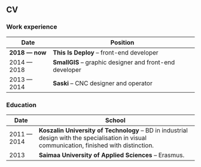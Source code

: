 ## CV

### Work experience

| Date              | Position |
| ------            | -------- |
| **2018 &mdash; now**  | **This Is Deploy** &ndash; front-end developer
| 2014 &mdash; 2018 | **SmallGIS** &ndash; graphic designer and front-end developer
| 2013 &mdash; 2014	| **Saski** &ndash; CNC designer and operator

### Education

| Date              | School |
| ------            | ------ |
| 2011 &mdash; 2014 | **Koszalin University of Technology** &ndash; BD in industrial design with the specialisation in visual communication, finished with distinction.
| 2013 | **Saimaa University of Applied Sciences** &ndash; Erasmus.
